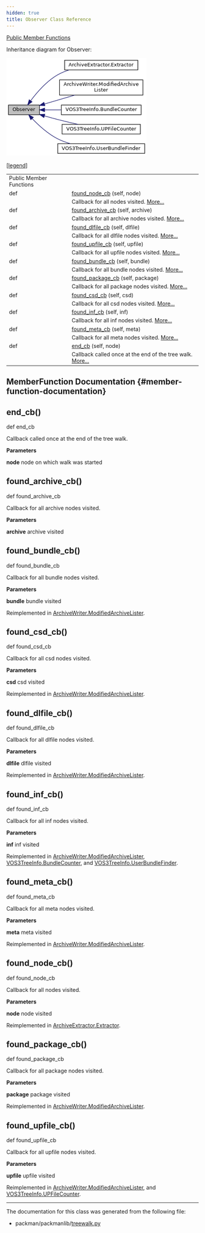 ```yaml
---
hidden: true
title: Observer Class Reference
---
```


[Public Member Functions](#pub-methods)

Inheritance diagram for Observer:

![Inheritance graph](classpackmanlib_1_1treewalk_1_1_observer__inherit__graph.png)

\[<a href="graph_legend.md">legend</a>\]

|  |  |
|----|----|
| Public Member Functions |  |
| def  | [found_node_cb](#a105daf7d38d3518013ba998c7ced4966) (self, node) |
|   | Callback for all nodes visited. [More\...](#a105daf7d38d3518013ba998c7ced4966)<br/> |
| def  | [found_archive_cb](#a4339f9ca68bfdbd28e44f729dc96986e) (self, archive) |
|   | Callback for all archive nodes visited. [More\...](#a4339f9ca68bfdbd28e44f729dc96986e)<br/> |
| def  | [found_dlfile_cb](#a4658c97464b5e6183818fca2569e7a8e) (self, dlfile) |
|   | Callback for all dlfile nodes visited. [More\...](#a4658c97464b5e6183818fca2569e7a8e)<br/> |
| def  | [found_upfile_cb](#ab7683a66151046935d5fc429c51fd083) (self, upfile) |
|   | Callback for all upfile nodes visited. [More\...](#ab7683a66151046935d5fc429c51fd083)<br/> |
| def  | [found_bundle_cb](#ab0c64a83f57aafaaf2b5e9f5ff6c9b28) (self, bundle) |
|   | Callback for all bundle nodes visited. [More\...](#ab0c64a83f57aafaaf2b5e9f5ff6c9b28)<br/> |
| def  | [found_package_cb](#a2e71416030fe50ca62bff56697cd4ee3) (self, package) |
|   | Callback for all package nodes visited. [More\...](#a2e71416030fe50ca62bff56697cd4ee3)<br/> |
| def  | [found_csd_cb](#ad324df3784468c2b8876d1096027bfc4) (self, csd) |
|   | Callback for all csd nodes visited. [More\...](#ad324df3784468c2b8876d1096027bfc4)<br/> |
| def  | [found_inf_cb](#a8af64daa34d66290c5e9b88a138abd34) (self, inf) |
|   | Callback for all inf nodes visited. [More\...](#a8af64daa34d66290c5e9b88a138abd34)<br/> |
| def  | [found_meta_cb](#abda2863e87d519845652d3c3f628fe3b) (self, meta) |
|   | Callback for all meta nodes visited. [More\...](#abda2863e87d519845652d3c3f628fe3b)<br/> |
| def  | [end_cb](#a5feaf5a94cffa0c0d626f4ba4573c9b7) (self, node) |
|   | Callback called once at the end of the tree walk. [More\...](#a5feaf5a94cffa0c0d626f4ba4573c9b7)<br/> |

## MemberFunction Documentation {#member-function-documentation}

## end_cb() <a href="#a5feaf5a94cffa0c0d626f4ba4573c9b7" id="a5feaf5a94cffa0c0d626f4ba4573c9b7"></a>

<p>def end_cb</p>

Callback called once at the end of the tree walk.

**Parameters**

**node** node on which walk was started

## found_archive_cb() <a href="#a4339f9ca68bfdbd28e44f729dc96986e" id="a4339f9ca68bfdbd28e44f729dc96986e"></a>

<p>def found_archive_cb</p>

Callback for all archive nodes visited.

**Parameters**

**archive** archive visited

## found_bundle_cb() <a href="#ab0c64a83f57aafaaf2b5e9f5ff6c9b28" id="ab0c64a83f57aafaaf2b5e9f5ff6c9b28"></a>

<p>def found_bundle_cb</p>

Callback for all bundle nodes visited.

**Parameters**

**bundle** bundle visited

Reimplemented in <a href="classpackmanlib_1_1io_1_1_archive_writer_1_1_modified_archive_lister.md#ab0c64a83f57aafaaf2b5e9f5ff6c9b28">ArchiveWriter.ModifiedArchiveLister</a>.

## found_csd_cb() <a href="#ad324df3784468c2b8876d1096027bfc4" id="ad324df3784468c2b8876d1096027bfc4"></a>

<p>def found_csd_cb</p>

Callback for all csd nodes visited.

**Parameters**

**csd** csd visited

Reimplemented in <a href="classpackmanlib_1_1io_1_1_archive_writer_1_1_modified_archive_lister.md#ad324df3784468c2b8876d1096027bfc4">ArchiveWriter.ModifiedArchiveLister</a>.

## found_dlfile_cb() <a href="#a4658c97464b5e6183818fca2569e7a8e" id="a4658c97464b5e6183818fca2569e7a8e"></a>

<p>def found_dlfile_cb</p>

Callback for all dlfile nodes visited.

**Parameters**

**dlfile** dlfile visited

Reimplemented in <a href="classpackmanlib_1_1io_1_1_archive_writer_1_1_modified_archive_lister.md#a4658c97464b5e6183818fca2569e7a8e">ArchiveWriter.ModifiedArchiveLister</a>.

## found_inf_cb() <a href="#a8af64daa34d66290c5e9b88a138abd34" id="a8af64daa34d66290c5e9b88a138abd34"></a>

<p>def found_inf_cb</p>

Callback for all inf nodes visited.

**Parameters**

**inf** inf visited

Reimplemented in <a href="classpackmanlib_1_1io_1_1_archive_writer_1_1_modified_archive_lister.md#a8af64daa34d66290c5e9b88a138abd34">ArchiveWriter.ModifiedArchiveLister</a>, <a href="classpackmanlib_1_1treeinfo_1_1_v_o_s3_tree_info_1_1_bundle_counter.md#a8af64daa34d66290c5e9b88a138abd34">VOS3TreeInfo.BundleCounter</a>, and <a href="classpackmanlib_1_1treeinfo_1_1_v_o_s3_tree_info_1_1_user_bundle_finder.md#a8af64daa34d66290c5e9b88a138abd34">VOS3TreeInfo.UserBundleFinder</a>.

## found_meta_cb() <a href="#abda2863e87d519845652d3c3f628fe3b" id="abda2863e87d519845652d3c3f628fe3b"></a>

<p>def found_meta_cb</p>

Callback for all meta nodes visited.

**Parameters**

**meta** meta visited

Reimplemented in <a href="classpackmanlib_1_1io_1_1_archive_writer_1_1_modified_archive_lister.md#abda2863e87d519845652d3c3f628fe3b">ArchiveWriter.ModifiedArchiveLister</a>.

## found_node_cb() <a href="#a105daf7d38d3518013ba998c7ced4966" id="a105daf7d38d3518013ba998c7ced4966"></a>

<p>def found_node_cb</p>

Callback for all nodes visited.

**Parameters**

**node** node visited

Reimplemented in <a href="classpackmanlib_1_1io_1_1_archive_extractor_1_1_extractor.md#a105daf7d38d3518013ba998c7ced4966">ArchiveExtractor.Extractor</a>.

## found_package_cb() <a href="#a2e71416030fe50ca62bff56697cd4ee3" id="a2e71416030fe50ca62bff56697cd4ee3"></a>

<p>def found_package_cb</p>

Callback for all package nodes visited.

**Parameters**

**package** package visited

Reimplemented in <a href="classpackmanlib_1_1io_1_1_archive_writer_1_1_modified_archive_lister.md#a2e71416030fe50ca62bff56697cd4ee3">ArchiveWriter.ModifiedArchiveLister</a>.

## found_upfile_cb() <a href="#ab7683a66151046935d5fc429c51fd083" id="ab7683a66151046935d5fc429c51fd083"></a>

<p>def found_upfile_cb</p>

Callback for all upfile nodes visited.

**Parameters**

**upfile** upfile visited

Reimplemented in <a href="classpackmanlib_1_1io_1_1_archive_writer_1_1_modified_archive_lister.md#ab7683a66151046935d5fc429c51fd083">ArchiveWriter.ModifiedArchiveLister</a>, and <a href="classpackmanlib_1_1treeinfo_1_1_v_o_s3_tree_info_1_1_u_p_file_counter.md#ab7683a66151046935d5fc429c51fd083">VOS3TreeInfo.UPFileCounter</a>.

------------------------------------------------------------------------

The documentation for this class was generated from the following file:

- packman/packmanlib/<a href="treewalk_8py.md">treewalk.py</a>
